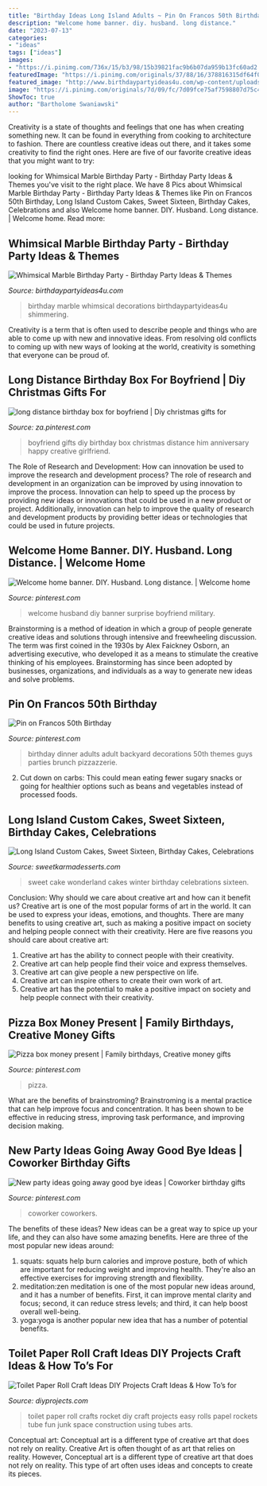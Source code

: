 ```yaml
---
title: "Birthday Ideas Long Island Adults ~ Pin On Francos 50th Birthday"
description: "Welcome home banner. diy. husband. long distance."
date: "2023-07-13"
categories:
- "ideas"
tags: ["ideas"]
images:
- "https://i.pinimg.com/736x/15/b3/98/15b39821fac9b6b07da959b13fc60ad2.jpg"
featuredImage: "https://i.pinimg.com/originals/37/88/16/378816315df64f06463d5aa0b70979d4.jpg"
featured_image: "http://www.birthdaypartyideas4u.com/wp-content/uploads/2017/10/Whimsical-Marble-Birthday-Party-Shimmering-Decorations.jpg"
image: "https://i.pinimg.com/originals/7d/09/fc/7d09fce75af7598807d75c45a7b7b290.jpg"
ShowToc: true
author: "Bartholome Swaniawski"
---
```



Creativity is a state of thoughts and feelings that one has when creating something new. It can be found in everything from cooking to architecture to fashion. There are countless creative ideas out there, and it takes some creativity to find the right ones. Here are five of our favorite creative ideas that you might want to try: 

	

		
looking for Whimsical Marble Birthday Party - Birthday Party Ideas &amp; Themes you've visit to the right place. We have 8 Pics about Whimsical Marble Birthday Party - Birthday Party Ideas &amp; Themes like Pin on Francos 50th Birthday, Long Island Custom Cakes, Sweet Sixteen, Birthday Cakes, Celebrations and also Welcome home banner. DIY. Husband. Long distance. | Welcome home. Read more:
		
    
## Whimsical Marble Birthday Party - Birthday Party Ideas &amp; Themes

<img loading=lazy src="http://www.birthdaypartyideas4u.com/wp-content/uploads/2017/10/Whimsical-Marble-Birthday-Party-Shimmering-Decorations.jpg" onerror="this.onerror=null;this.src='https://tse2.mm.bing.net/th?id=OIP.ISiAjTOHZcMtTyIXgHIddgHaLG&amp;pid=15.1';" alt="Whimsical Marble Birthday Party - Birthday Party Ideas &amp; Themes">

_Source: birthdaypartyideas4u.com_

>birthday marble whimsical decorations birthdaypartyideas4u shimmering. 

	

Creativity is a term that is often used to describe people and things who are able to come up with new and innovative ideas. From resolving old conflicts to coming up with new ways of looking at the world, creativity is something that everyone can be proud of.

    
## Long Distance Birthday Box For Boyfriend | Diy Christmas Gifts For

<img loading=lazy src="https://i.pinimg.com/originals/7d/09/fc/7d09fce75af7598807d75c45a7b7b290.jpg" onerror="this.onerror=null;this.src='https://tse1.mm.bing.net/th?id=OIP.xhH3x5HboU5q3DP6g3XmRgHaJ4&amp;pid=15.1';" alt="long distance birthday box for boyfriend | Diy christmas gifts for">

_Source: za.pinterest.com_

>boyfriend gifts diy birthday box christmas distance him anniversary happy creative girlfriend. 

	

The Role of Research and Development: How can innovation be used to improve the research and development process?
The role of research and development in an organization can be improved by using innovation to improve the process. Innovation can help to speed up the process by providing new ideas or innovations that could be used in a new product or project. Additionally, innovation can help to improve the quality of research and development products by providing better ideas or technologies that could be used in future projects.

    
## Welcome Home Banner. DIY. Husband. Long Distance. | Welcome Home

<img loading=lazy src="https://i.pinimg.com/originals/25/57/bc/2557bc6f7c08ad29ea13480ff46c62a5.jpg" onerror="this.onerror=null;this.src='https://tse4.mm.bing.net/th?id=OIP.5LW9pMnIHY4C4wl7gsUM7QHaJ4&amp;pid=15.1';" alt="Welcome home banner. DIY. Husband. Long distance. | Welcome home">

_Source: pinterest.com_

>welcome husband diy banner surprise boyfriend military. 

	

Brainstorming is a method of ideation in which a group of people generate creative ideas and solutions through intensive and freewheeling discussion. The term was first coined in the 1930s by Alex Faickney Osborn, an advertising executive, who developed it as a means to stimulate the creative thinking of his employees. Brainstorming has since been adopted by businesses, organizations, and individuals as a way to generate new ideas and solve problems.

    
## Pin On Francos 50th Birthday

<img loading=lazy src="https://i.pinimg.com/736x/eb/39/ff/eb39ff3b336194f09042421d26f4be0a.jpg" onerror="this.onerror=null;this.src='https://tse3.mm.bing.net/th?id=OIP.7nBet4doQjY7DjKjJZQXSgHaJP&amp;pid=15.1';" alt="Pin on Francos 50th Birthday">

_Source: pinterest.com_

>birthday dinner adults adult backyard decorations 50th themes guys parties brunch pizzazzerie. 

	

2. Cut down on carbs: This could mean eating fewer sugary snacks or going for healthier options such as beans and vegetables instead of processed foods.

    
## Long Island Custom Cakes, Sweet Sixteen, Birthday Cakes, Celebrations

<img loading=lazy src="http://www.sweetkarmadesserts.com/GalleryImages/112215/lg_25914d_IMG_20141129_143626.jpg" onerror="this.onerror=null;this.src='https://tse4.mm.bing.net/th?id=OIP.2Skj9pVSDFxDL5Gtxnf0IAHaLF&amp;pid=15.1';" alt="Long Island Custom Cakes, Sweet Sixteen, Birthday Cakes, Celebrations">

_Source: sweetkarmadesserts.com_

>sweet cake wonderland cakes winter birthday celebrations sixteen. 

	

Conclusion: Why should we care about creative art and how can it benefit us?
Creative art is one of the most popular forms of art in the world. It can be used to express your ideas, emotions, and thoughts. There are many benefits to using creative art, such as making a positive impact on society and helping people connect with their creativity. Here are five reasons you should care about creative art: 
1) Creative art has the ability to connect people with their creativity.
2) Creative art can help people find their voice and express themselves.
3) Creative art can give people a new perspective on life.
4) Creative art can inspire others to create their own work of art.
5) Creative art has the potential to make a positive impact on society and help people connect with their creativity.

    
## Pizza Box Money Present | Family Birthdays, Creative Money Gifts

<img loading=lazy src="https://i.pinimg.com/originals/37/88/16/378816315df64f06463d5aa0b70979d4.jpg" onerror="this.onerror=null;this.src='https://tse1.mm.bing.net/th?id=OIP.V_c7WlPOd3p_gvC12k4xyAHaNL&amp;pid=15.1';" alt="Pizza box money present | Family birthdays, Creative money gifts">

_Source: pinterest.com_

>pizza. 

	

What are the benefits of brainstroming?
Brainstroming is a mental practice that can help improve focus and concentration. It has been shown to be effective in reducing stress, improving task performance, and improving decision making.

    
## New Party Ideas Going Away Good Bye Ideas | Coworker Birthday Gifts

<img loading=lazy src="https://i.pinimg.com/736x/15/b3/98/15b39821fac9b6b07da959b13fc60ad2.jpg" onerror="this.onerror=null;this.src='https://tse4.mm.bing.net/th?id=OIP.0K-K3JxQovmEB28ej0_5bwAAAA&amp;pid=15.1';" alt="New party ideas going away good bye ideas | Coworker birthday gifts">

_Source: pinterest.com_

>coworker coworkers. 

	

The benefits of these ideas?
New ideas can be a great way to spice up your life, and they can also have some amazing benefits. Here are three of the most popular new ideas around: 
1. squats: squats help burn calories and improve posture, both of which are important for reducing weight and improving health. They're also an effective exercises for improving strength and flexibility. 
2. meditation:zen meditation is one of the most popular new ideas around, and it has a number of benefits. First, it can improve mental clarity and focus; second, it can reduce stress levels; and third, it can help boost overall well-being. 
3. yoga:yoga is another popular new idea that has a number of potential benefits.

    
## Toilet Paper Roll Craft Ideas DIY Projects Craft Ideas &amp; How To’s For

<img loading=lazy src="https://diyprojects.com/wp-content/uploads/2015/08/15-Toilet-Paper-Roll-Crafts-For-Kids-Toilet-Paper-Rocket.jpg" onerror="this.onerror=null;this.src='https://tse4.mm.bing.net/th?id=OIP.KJUcuxYJyvBbM_P514ux3gHaLy&amp;pid=15.1';" alt="Toilet Paper Roll Craft Ideas DIY Projects Craft Ideas &amp; How To’s for">

_Source: diyprojects.com_

>toilet paper roll crafts rocket diy craft projects easy rolls papel rockets tube fun junk space construction using tubes arts. 

	

Conceptual art: Conceptual art is a different type of creative art that does not rely on reality.
Creative Art is often thought of as art that relies on reality. However, Conceptual art is a different type of creative art that does not rely on reality. This type of art often uses ideas and concepts to create its pieces.

